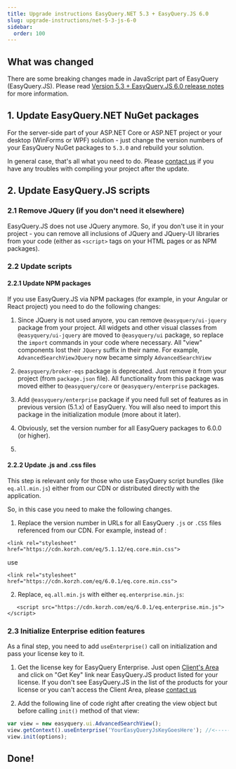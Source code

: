 ```yaml
---
title: Upgrade instructions EasyQuery.NET 5.3 + EasyQuery.JS 6.0
slug: upgrade-instructions/net-5-3-js-6-0
sidebar:
  order: 100
---
```


## What was changed

There are some breaking changes made in JavaScript part of EasyQuery (EasyQuery.JS). Please read [Version 5.3 + EasyQuery.JS 6.0 release notes](///easyquery/docs/release-notes/version-5-3) for more information.


## 1. Update EasyQuery.NET NuGet packages

For the server-side part of your ASP.NET Core or ASP.NET project or your desktop (WinForms or WPF) solution - just change the version numbers of your EasyQuery NuGet packages to `5.3.0` and rebuild your solution. 

In general case, that's all what you need to do. Please [contact us](https://korzh.com/support) if you have any troubles with compiling your project after the update.

## 2. Update EasyQuery.JS scripts

### 2.1 Remove JQuery (if you don't need it elsewhere)

EasyQuery.JS does not use JQuery anymore. So, if you don't use it in your project - you can remove all inclusions of JQuery and JQuery-UI libraries from your code (either as  `<script>` tags on your HTML pages or as NPM packages).

### 2.2 Update scripts

#### 2.2.1 Update NPM packages

If you use EasyQuery.JS via NPM packages (for example, in your Angular or React project) you need to do the following changes:

1. Since JQuery is not used anyore, you can remove `@easyquery/ui-jquery` package  from your project. All widgets and other visual classes from `@easyquery/ui-jquery` are moved to `@easyquery/ui` package, so replace the `import` commands in your code where necessary. All "view" components lost their  `JQuery` suffix in their name. For example, `AdvancedSearchViewJQuery` now became simply `AdvancedSearchView`

2. `@easyquery/broker-eqs` package is deprecated. Just remove it from your project (from `package.json` file). All functionality from this package was moved either to `@easyquery/core` or `@easyquery/enterprise` packages.

3. Add `@easyquery/enterprise` package if you need full set of features as in previous version (5.1.x) of EasyQuery. You will also need to import this package in the initialization module (more about it later).

4. Obviously, set the version number for all EasyQuery packages to 6.0.0 (or higher).
5. 

#### 2.2.2 Update .js and .css files

This step is relevant only for those who use EasyQuery script bundles (like `eq.all.min.js`) either from our CDN or distributed directly with the application.

So, in this case you need to make the following changes.

1. Replace the version number in URLs for all EasyQuery `.js` or `.CSS` files referenced from our CDN. For example, instead of :

```
<link rel="stylesheet" href="https://cdn.korzh.com/eq/5.1.12/eq.core.min.css">
```

use

```
<link rel="stylesheet" href="https://cdn.korzh.com/eq/6.0.1/eq.core.min.css">
```

2. Replace, `eq.all.min.js` with either `eq.enterprise.min.js`:

```
   <script src="https://cdn.korzh.com/eq/6.0.1/eq.enterprise.min.js"></script>
```


### 2.3 Initialize Enterprise edition features

As a final step, you need to add  `useEnterprise()` call on initialization and pass your license key to it.

1. Get the license key for EasyQuery Enterprise. Just open [Client's Area](https://korzh.com/account) and click on "Get Key" link near EasyQuery.JS product listed for your license. If you don't see EasyQuery.JS in the list of the products for your license or you can't access the Client Area, please [contact us](https://korzh.com/support)

2. Add the following line of code right after creating the view object but before calling `init()` method of that view:

```js
var view = new easyquery.ui.AdvancedSearchView();
view.getContext().useEnterprise('YourEasyQueryJsKeyGoesHere'); //<-------- add this line
view.init(options);
```


## Done!
